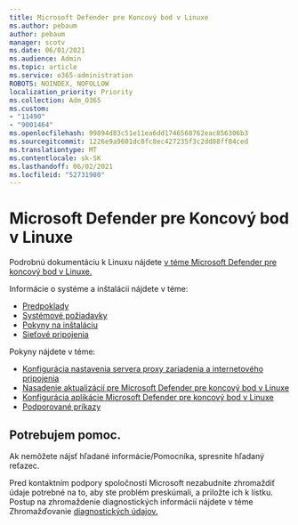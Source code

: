 ```yaml
---
title: Microsoft Defender pre Koncový bod v Linuxe
ms.author: pebaum
author: pebaum
manager: scotv
ms.date: 06/01/2021
ms.audience: Admin
ms.topic: article
ms.service: o365-administration
ROBOTS: NOINDEX, NOFOLLOW
localization_priority: Priority
ms.collection: Adm_O365
ms.custom:
- "11490"
- "9001464"
ms.openlocfilehash: 99894d83c51e11ea6dd1746568762eac856306b3
ms.sourcegitcommit: 1226e9a9601dc8fc8ec427235f3c2dd88ff84ced
ms.translationtype: MT
ms.contentlocale: sk-SK
ms.lasthandoff: 06/02/2021
ms.locfileid: "52731980"
---
```

# <a name="microsoft-defender-for-endpoint-on-linux"></a>Microsoft Defender pre Koncový bod v Linuxe

Podrobnú dokumentáciu k Linuxu nájdete [v téme Microsoft Defender pre koncový bod v Linuxe.](/microsoft-365/security/defender-endpoint/microsoft-defender-endpoint-linux)

Informácie o systéme a inštalácii nájdete v téme:

- [Predpoklady](/microsoft-365/security/defender-endpoint/microsoft-defender-endpoint-linux#prerequisites)
- [Systémové požiadavky](/microsoft-365/security/defender-endpoint/microsoft-defender-endpoint-linux#system-requirements)
- [Pokyny na inštaláciu](/microsoft-365/security/defender-endpoint/microsoft-defender-endpoint-linux#installation-instructions)
- [Sieťové pripojenia](/microsoft-365/security/defender-endpoint/microsoft-defender-endpoint-linux#network-connections)

Pokyny nájdete v téme:

- [Konfigurácia nastavenia servera proxy zariadenia a internetového pripojenia](/microsoft-365/security/defender-endpoint/configure-proxy-internet#enable-access-to-microsoft-defender-atp-service-urls-in-the-proxy-server)
- [Nasadenie aktualizácií pre Microsoft Defender pre koncový bod v Linuxe](/microsoft-365/security/defender-endpoint/linux-updates)
- [Konfigurácia aplikácie Microsoft Defender pre koncový bod v Linuxe](/microsoft-365/security/defender-endpoint/microsoft-defender-endpoint-linux#how-to-configure-microsoft-defender-for-endpoint-on-linux)
- [Podporované príkazy](/microsoft-365/security/defender-endpoint/linux-resources#supported-commands)

## <a name="i-need-help"></a>Potrebujem pomoc.

Ak nemôžete nájsť hľadané informácie/Pomocníka, spresnite hľadaný reťazec.

Pred kontaktním podpory spoločnosti Microsoft nezabudnite zhromaždiť údaje potrebné na to, aby ste problém preskúmali, a priložte ich k lístku. Postup na zhromaždenie diagnostických informácií nájdete v téme Zhromažďovanie [diagnostických údajov.](/microsoft-365/security/defender-endpoint/linux-resources#collect-diagnostic-information)